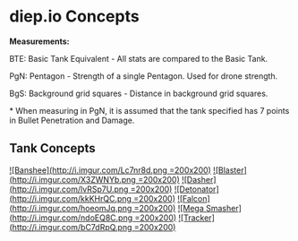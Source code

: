 <!-- Modifiers: main_concepts,center_h2 -->
# diep.io Concepts
**Measurements:**



BTE: Basic Tank Equivalent - All stats are compared to the Basic Tank.

PgN: Pentagon - Strength of a single Pentagon. Used for drone strength.

BgS: Background grid squares - Distance in background grid squares.

\* When measuring in PgN, it is assumed that the tank specified has 7 points in Bullet Penetration and Damage.



## Tank Concepts



[![Banshee](http://i.imgur.com/Lc7nr8d.png =200x200)](https://sushikuu7.github.io/diepio/tanks/banshee.html)
[![Blaster](http://i.imgur.com/X3ZWNYb.png =200x200)](https://sushikuu7.github.io/diepio/tanks/blaster.html)
[![Dasher](http://i.imgur.com/lvRSp7U.png =200x200)](https://sushikuu7.github.io/diepio/tanks/dasher.html)
[![Detonator](http://i.imgur.com/kkKHrQC.png =200x200)](https://sushikuu7.github.io/diepio/tanks/detonator.html)
[![Falcon](http://i.imgur.com/hoeomJq.png =200x200)](https://sushikuu7.github.io/diepio/tanks/falcon.html)
[![Mega Smasher](http://i.imgur.com/ndoEQ8C.png =200x200)](https://sushikuu7.github.io/tanks/diepio/megasmasher.html)
[![Tracker](http://i.imgur.com/bC7dRpQ.png =200x200)](https://sushikuu7.github.io/diepio/tanks/tracker.html)
